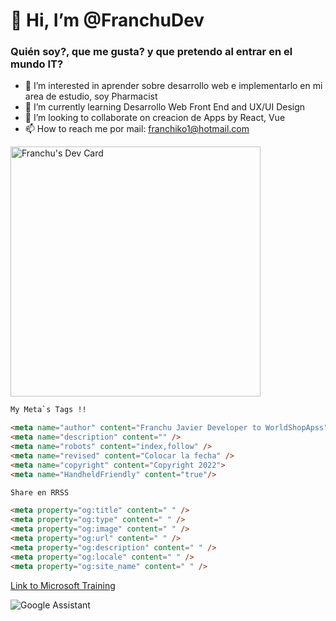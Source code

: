 # 👋 **Hi, I’m @FranchuDev**

### Quién soy?, que me gusta? y que pretendo al entrar en el mundo IT?
- 👀 I’m interested in  aprender  sobre desarrollo web e implementarlo en mi area de estudio, soy Pharmacist 
- 🌱 I’m currently learning  Desarrollo Web Front End and UX/UI Design
- 💞️ I’m looking to collaborate on  creacion  de Apps by React, Vue
- 📫 How to reach me  por mail: franchiko1@hotmail.com

<a href="https://app.daily.dev/Franchu_Javier"><img src="https://api.daily.dev/devcards/491702dfa4d84c3a85a4b37c8d7ab8d3.png?r=j3n" width="400" alt="Franchu's Dev Card"/></a>

```html
My Meta`s Tags !!

<meta name="author" content="Franchu Javier Developer to WorldShopApss" />
<meta name="description" content="" />
<meta name="robots" content="index,follow" />
<meta name="revised" content="Colocar la fecha" />
<meta name="copyright" content="Copyright 2022">
<meta name="HandheldFriendly" content="true"/>

Share en RRSS

<meta property="og:title" content=" " />
<meta property="og:type" content=" " />
<meta property="og:image" content=" " />
<meta property="og:url" content=" " />
<meta property="og:description" content=" " />
<meta property="og:locale" content=" " />
<meta property="og:site_name" content=" " />

```
[Link to Microsoft Training](/training)

<!---
Franchiko/Franchiko is a ✨ special ✨ repository because its `README.md` (this file) appears on your GitHub profile.
You can click the Preview link to take a look at your changes.
--->

![Google Assistant](https://img.shields.io/badge/google%20assistant-4285F4?style=for-the-badge&logo=google%20assistant&logoColor=white)

